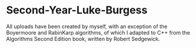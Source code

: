 # Second-Year-Luke-Burgess

All uploads have been created by myself, with an exception of the Boyermoore and RabinKarp algorithms, 
of which I adapted to C++ from the Algorithms Second Edition book, written by Robert Sedgewick.
